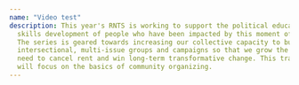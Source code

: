 ```yaml
---
name: "Video test"
description: This year's RNTS is working to support the political education and
  skills development of people who have been impacted by this moment of crisis.
  The series is geared towards increasing our collective capacity to build
  intersectional, multi-issue groups and campaigns so that we grow the power we
  need to cancel rent and win long-term transformative change. This training
  will focus on the basics of community organizing.
---
```

